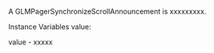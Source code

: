 A GLMPagerSynchronizeScrollAnnouncement is xxxxxxxxx.Instance Variables	value:		<Object>value	- xxxxx